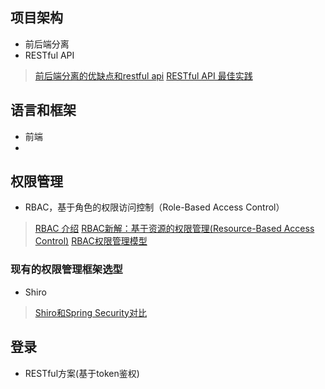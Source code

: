 ## 项目架构
- 前后端分离
- RESTful API
> [前后端分离的优缺点和restful api](https://www.jianshu.com/p/a889b13bc9bf)
> [RESTful API 最佳实践](http://www.ruanyifeng.com/blog/2018/10/restful-api-best-practices.html)
## 语言和框架
- 前端
- 
## 权限管理
- RBAC，基于角色的权限访问控制（Role-Based Access Control）
> [RBAC 介绍](https://www.sojson.com/blog/141.html)
> [RBAC新解：基于资源的权限管理(Resource-Based Access Control)](https://globeeip.iteye.com/blog/1236167)
> [RBAC权限管理模型](https://www.xiaoman.cn/detail/150)
### 现有的权限管理框架选型
-  Shiro
> [Shiro和Spring Security对比](https://blog.csdn.net/liyuejin/article/details/77838868)
## 登录
- RESTful方案(基于token鉴权)
<!--stackedit_data:
eyJoaXN0b3J5IjpbLTgzNTczMDA3MiwxNjgwMjEwNjEyLC0xND
I3Njg1OTk4LC0yMDYyMzM1NjEsNzY1ODUyNDk0LC0xMjg5MjY1
ODQ2LDEwNjg0MDAxNzFdfQ==
-->